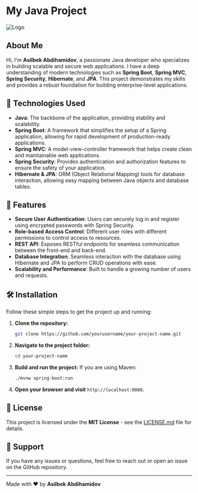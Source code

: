 # My Java Project

![Logo](https://your-logo-link.com)

## About Me

Hi, I'm **Asilbek Abdihamidov**, a passionate Java developer who specializes in building scalable and secure web applications. I have a deep understanding of modern technologies such as **Spring Boot**, **Spring MVC**, **Spring Security**, **Hibernate**, and **JPA**. This project demonstrates my skills and provides a robust foundation for building enterprise-level applications.

## 🚀 Technologies Used

- **Java**: The backbone of the application, providing stability and scalability.
- **Spring Boot**: A framework that simplifies the setup of a Spring application, allowing for rapid development of production-ready applications.
- **Spring MVC**: A model-view-controller framework that helps create clean and maintainable web applications.
- **Spring Security**: Provides authentication and authorization features to ensure the safety of your application.
- **Hibernate & JPA**: ORM (Object Relational Mapping) tools for database interaction, allowing easy mapping between Java objects and database tables.

## 🌟 Features

- **Secure User Authentication**: Users can securely log in and register using encrypted passwords with Spring Security.
- **Role-based Access Control**: Different user roles with different permissions to control access to resources.
- **REST API**: Exposes RESTful endpoints for seamless communication between the front-end and back-end.
- **Database Integration**: Seamless interaction with the database using Hibernate and JPA to perform CRUD operations with ease.
- **Scalability and Performance**: Built to handle a growing number of users and requests.

## 🛠️ Installation

Follow these simple steps to get the project up and running:

1. **Clone the repository:**
    ```bash
    git clone https://github.com/yourusername/your-project-name.git
    ```

2. **Navigate to the project folder:**
    ```bash
    cd your-project-name
    ```

3. **Build and run the project:**
    If you are using Maven:
    ```bash
    ./mvnw spring-boot:run
    ```

4. **Open your browser and visit** `http://localhost:8080`.

## 📜 License

This project is licensed under the **MIT License** - see the [LICENSE.md](LICENSE.md) file for details.

## 🤝 Support

If you have any issues or questions, feel free to reach out or open an issue on the GitHub repository.

---

Made with ❤️ by **Asilbek Abdihamidov**
